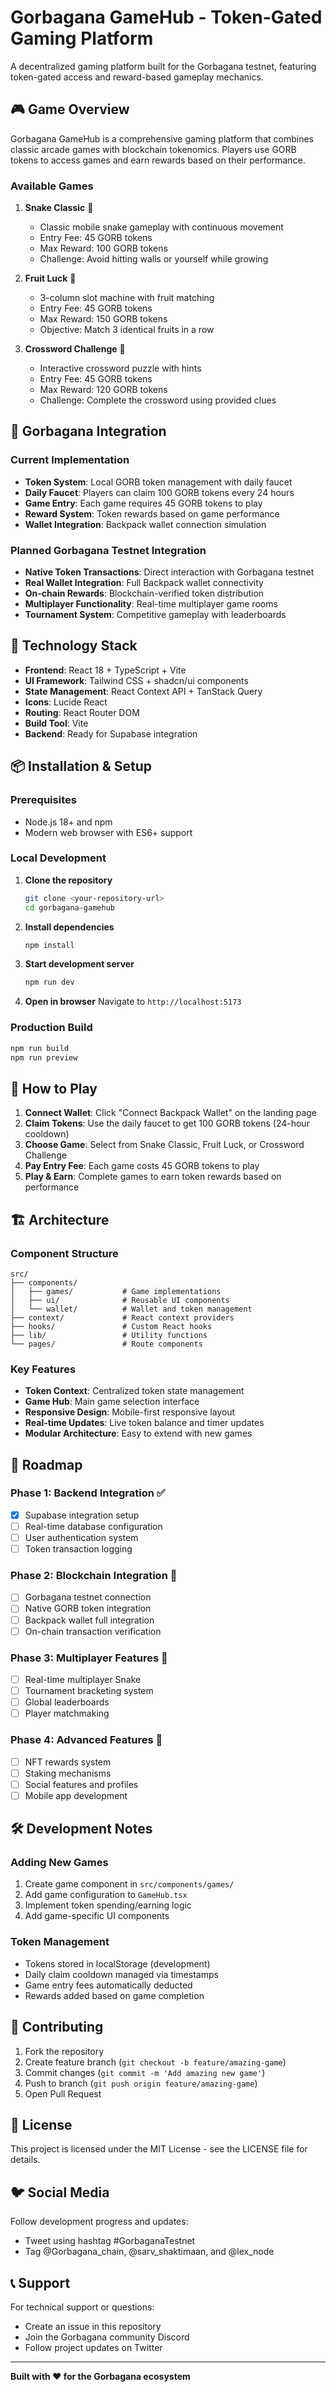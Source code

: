 
# Gorbagana GameHub - Token-Gated Gaming Platform

A decentralized gaming platform built for the Gorbagana testnet, featuring token-gated access and reward-based gameplay mechanics.

## 🎮 Game Overview

Gorbagana GameHub is a comprehensive gaming platform that combines classic arcade games with blockchain tokenomics. Players use GORB tokens to access games and earn rewards based on their performance.

### Available Games

1. **Snake Classic** 🐍
   - Classic mobile snake gameplay with continuous movement
   - Entry Fee: 45 GORB tokens
   - Max Reward: 100 GORB tokens
   - Challenge: Avoid hitting walls or yourself while growing

2. **Fruit Luck** 🍎
   - 3-column slot machine with fruit matching
   - Entry Fee: 45 GORB tokens
   - Max Reward: 150 GORB tokens
   - Objective: Match 3 identical fruits in a row

3. **Crossword Challenge** 📝
   - Interactive crossword puzzle with hints
   - Entry Fee: 45 GORB tokens
   - Max Reward: 120 GORB tokens
   - Challenge: Complete the crossword using provided clues

## 🔗 Gorbagana Integration

### Current Implementation
- **Token System**: Local GORB token management with daily faucet
- **Daily Faucet**: Players can claim 100 GORB tokens every 24 hours
- **Game Entry**: Each game requires 45 GORB tokens to play
- **Reward System**: Token rewards based on game performance
- **Wallet Integration**: Backpack wallet connection simulation

### Planned Gorbagana Testnet Integration
- **Native Token Transactions**: Direct interaction with Gorbagana testnet
- **Real Wallet Integration**: Full Backpack wallet connectivity
- **On-chain Rewards**: Blockchain-verified token distribution
- **Multiplayer Functionality**: Real-time multiplayer game rooms
- **Tournament System**: Competitive gameplay with leaderboards

## 🚀 Technology Stack

- **Frontend**: React 18 + TypeScript + Vite
- **UI Framework**: Tailwind CSS + shadcn/ui components
- **State Management**: React Context API + TanStack Query
- **Icons**: Lucide React
- **Routing**: React Router DOM
- **Build Tool**: Vite
- **Backend**: Ready for Supabase integration

## 📦 Installation & Setup

### Prerequisites
- Node.js 18+ and npm
- Modern web browser with ES6+ support

### Local Development

1. **Clone the repository**
   ```bash
   git clone <your-repository-url>
   cd gorbagana-gamehub
   ```

2. **Install dependencies**
   ```bash
   npm install
   ```

3. **Start development server**
   ```bash
   npm run dev
   ```

4. **Open in browser**
   Navigate to `http://localhost:5173`

### Production Build

```bash
npm run build
npm run preview
```

## 🎯 How to Play

1. **Connect Wallet**: Click "Connect Backpack Wallet" on the landing page
2. **Claim Tokens**: Use the daily faucet to get 100 GORB tokens (24-hour cooldown)
3. **Choose Game**: Select from Snake Classic, Fruit Luck, or Crossword Challenge
4. **Pay Entry Fee**: Each game costs 45 GORB tokens to play
5. **Play & Earn**: Complete games to earn token rewards based on performance

## 🏗️ Architecture

### Component Structure
```
src/
├── components/
│   ├── games/           # Game implementations
│   ├── ui/              # Reusable UI components
│   └── wallet/          # Wallet and token management
├── context/             # React context providers
├── hooks/               # Custom React hooks
├── lib/                 # Utility functions
└── pages/               # Route components
```

### Key Features
- **Token Context**: Centralized token state management
- **Game Hub**: Main game selection interface
- **Responsive Design**: Mobile-first responsive layout
- **Real-time Updates**: Live token balance and timer updates
- **Modular Architecture**: Easy to extend with new games

## 🔮 Roadmap

### Phase 1: Backend Integration ✅
- [x] Supabase integration setup
- [ ] Real-time database configuration
- [ ] User authentication system
- [ ] Token transaction logging

### Phase 2: Blockchain Integration 🚧
- [ ] Gorbagana testnet connection
- [ ] Native GORB token integration
- [ ] Backpack wallet full integration
- [ ] On-chain transaction verification

### Phase 3: Multiplayer Features 🔄
- [ ] Real-time multiplayer Snake
- [ ] Tournament bracketing system
- [ ] Global leaderboards
- [ ] Player matchmaking

### Phase 4: Advanced Features 🎯
- [ ] NFT rewards system
- [ ] Staking mechanisms
- [ ] Social features and profiles
- [ ] Mobile app development

## 🛠️ Development Notes

### Adding New Games
1. Create game component in `src/components/games/`
2. Add game configuration to `GameHub.tsx`
3. Implement token spending/earning logic
4. Add game-specific UI components

### Token Management
- Tokens stored in localStorage (development)
- Daily claim cooldown managed via timestamps
- Game entry fees automatically deducted
- Rewards added based on game completion

## 🤝 Contributing

1. Fork the repository
2. Create feature branch (`git checkout -b feature/amazing-game`)
3. Commit changes (`git commit -m 'Add amazing new game'`)
4. Push to branch (`git push origin feature/amazing-game`)
5. Open Pull Request

## 📜 License

This project is licensed under the MIT License - see the LICENSE file for details.

## 🐦 Social Media

Follow development progress and updates:
- Tweet using hashtag #GorbaganaTestnet
- Tag @Gorbagana_chain, @sarv_shaktimaan, and @lex_node

## 📞 Support

For technical support or questions:
- Create an issue in this repository
- Join the Gorbagana community Discord
- Follow project updates on Twitter

---

**Built with ❤️ for the Gorbagana ecosystem**
